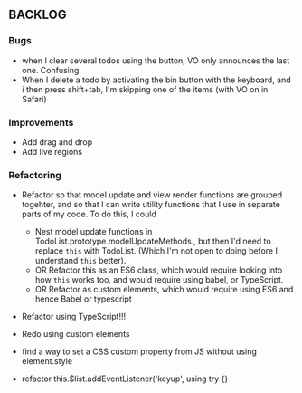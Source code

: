 ## BACKLOG

### Bugs

* when I clear several todos using the button, VO only announces the last one. Confusing
* When I delete a todo by activating the bin button with the keyboard, and i then press shift+tab, I'm skipping one of the items (with VO on in Safari)

### Improvements

* Add drag and drop
* Add live regions

### Refactoring

* Refactor so that model update and view render functions are grouped togehter, and so that I can write utility functions that I use in separate parts of my code. To do this, I could
  * Nest model update functions in TodoList.prototype.modelUpdateMethods., but then I'd need to replace `this` with TodoList. (Which I'm not open to doing before I understand `this` better).
  * OR Refactor this as an ES6 class, which would require looking into how `this` works too, and would require using babel, or TypeScript.
  * OR Refactor as custom elements, which would require using ES6 and hence Babel or typescript
* Refactor using TypeScript!!!
* Redo using custom elements

* find a way to set a CSS custom property from JS without using element.style

* refactor this.$list.addEventListener('keyup', using try {}